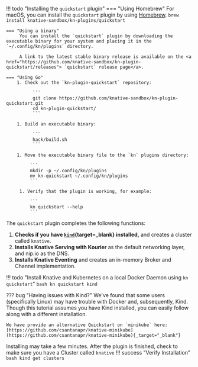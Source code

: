 !!! todo "Installing the `quickstart` plugin"
    === "Using Homebrew"
        For macOS, you can install the `quickstart` plugin by using <a href="https://brew.sh" target="_blank">Homebrew</a>.
            ```
            brew install knative-sandbox/kn-plugins/quickstart
            ```

    === "Using a binary"
         You can install the `quickstart` plugin by downloading the executable binary for your system and placing it in the `~/.config/kn/plugins` directory.

         A link to the latest stable binary release is available on the <a href="https://github.com/knative-sandbox/kn-plugin-quickstart/releases"> `quickstart` release page</a>.

    === "Using Go"
        1. Check out the `kn-plugin-quickstart` repository:

              ```
              git clone https://github.com/knative-sandbox/kn-plugin-quickstart.git
              cd kn-plugin-quickstart/
              ```

        1. Build an executable binary:

              ```
              hack/build.sh
              ```

        1. Move the executable binary file to the `kn` plugins directory:

             ```
             mkdir -p ~/.config/kn/plugins
             mv kn-quickstart ~/.config/kn/plugins
             ```

         1. Verify that the plugin is working, for example:

             ```
             kn quickstart --help
             ```

The `quickstart` plugin completes the following functions:

1. **Checks if you have [`kind`](https://kind.sigs.k8s.io/docs/user/quick-start){target=_blank} installed,** and creates a cluster called `knative`.
1. **Installs Knative Serving with Kourier** as the default networking layer, and nip.io as the DNS.
1. **Installs Knative Eventing** and creates an in-memory Broker and Channel implementation.

!!! todo "Install Knative and Kubernetes on a local Docker Daemon using `kn quickstart`"
    ```bash
    kn quickstart kind
    ```

??? bug "Having issues with Kind?"
    We've found that some users (specifically Linux) may have trouble with Docker and, subsequently, Kind. Though this tutorial assumes you have Kind installed, you can easily follow along with a different installation.

    We have provide an alternative Quickstart on `minikube` here: [https://github.com/csantanapr/knative-minikube](https://github.com/csantanapr/knative-minikube){_target="_blank"}

Installing may take a few minutes. After the plugin is finished, check to make sure you have a Cluster called `knative`
!!! success "Verify Installation"
    ```bash
    kind get clusters
    ```

